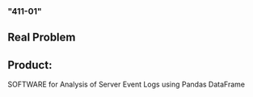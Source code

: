 ### "411-01"
## Real Problem
## Product:

SOFTWARE for Analysis of Server Event Logs using Pandas DataFrame

